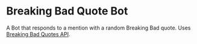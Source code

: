 # Breaking Bad Quote Bot

A Bot that responds to a mention with a random Breaking Bad quote. Uses [Breaking Bad Quotes API](https://breakingbadquotes.xyz/).
